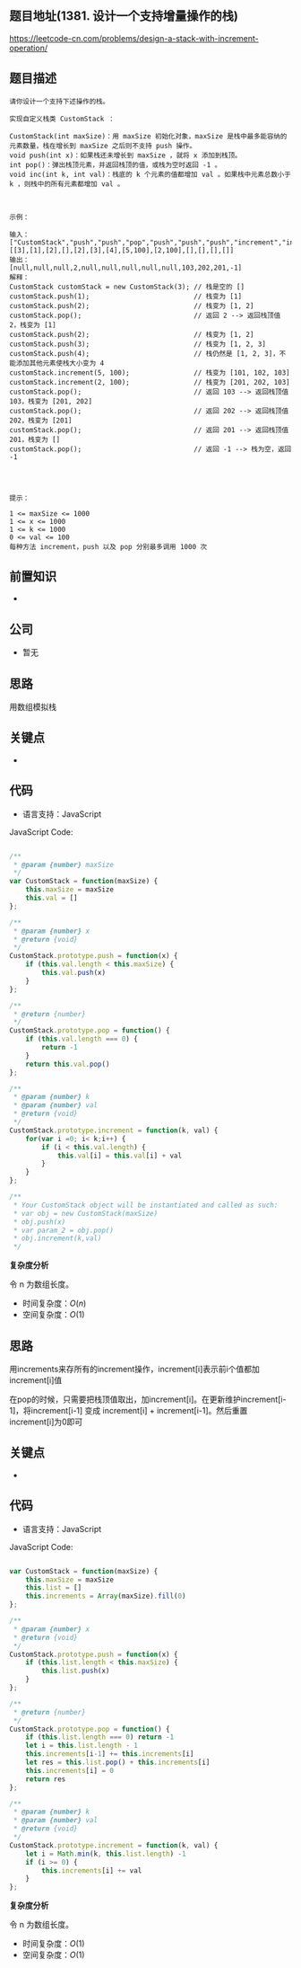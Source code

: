 
## 题目地址(1381. 设计一个支持增量操作的栈)

https://leetcode-cn.com/problems/design-a-stack-with-increment-operation/

## 题目描述

```
请你设计一个支持下述操作的栈。

实现自定义栈类 CustomStack ：

CustomStack(int maxSize)：用 maxSize 初始化对象，maxSize 是栈中最多能容纳的元素数量，栈在增长到 maxSize 之后则不支持 push 操作。
void push(int x)：如果栈还未增长到 maxSize ，就将 x 添加到栈顶。
int pop()：弹出栈顶元素，并返回栈顶的值，或栈为空时返回 -1 。
void inc(int k, int val)：栈底的 k 个元素的值都增加 val 。如果栈中元素总数小于 k ，则栈中的所有元素都增加 val 。

 

示例：

输入：
["CustomStack","push","push","pop","push","push","push","increment","increment","pop","pop","pop","pop"]
[[3],[1],[2],[],[2],[3],[4],[5,100],[2,100],[],[],[],[]]
输出：
[null,null,null,2,null,null,null,null,null,103,202,201,-1]
解释：
CustomStack customStack = new CustomStack(3); // 栈是空的 []
customStack.push(1);                          // 栈变为 [1]
customStack.push(2);                          // 栈变为 [1, 2]
customStack.pop();                            // 返回 2 --> 返回栈顶值 2，栈变为 [1]
customStack.push(2);                          // 栈变为 [1, 2]
customStack.push(3);                          // 栈变为 [1, 2, 3]
customStack.push(4);                          // 栈仍然是 [1, 2, 3]，不能添加其他元素使栈大小变为 4
customStack.increment(5, 100);                // 栈变为 [101, 102, 103]
customStack.increment(2, 100);                // 栈变为 [201, 202, 103]
customStack.pop();                            // 返回 103 --> 返回栈顶值 103，栈变为 [201, 202]
customStack.pop();                            // 返回 202 --> 返回栈顶值 202，栈变为 [201]
customStack.pop();                            // 返回 201 --> 返回栈顶值 201，栈变为 []
customStack.pop();                            // 返回 -1 --> 栈为空，返回 -1


 

提示：

1 <= maxSize <= 1000
1 <= x <= 1000
1 <= k <= 1000
0 <= val <= 100
每种方法 increment，push 以及 pop 分别最多调用 1000 次
```

## 前置知识

- 

## 公司

- 暂无

## 思路

用数组模拟栈

## 关键点

-  

## 代码

- 语言支持：JavaScript

JavaScript Code:

```javascript

/**
 * @param {number} maxSize
 */
var CustomStack = function(maxSize) {
    this.maxSize = maxSize
    this.val = []
};

/** 
 * @param {number} x
 * @return {void}
 */
CustomStack.prototype.push = function(x) {
    if (this.val.length < this.maxSize) {
        this.val.push(x)
    }
};

/**
 * @return {number}
 */
CustomStack.prototype.pop = function() {
    if (this.val.length === 0) {
        return -1
    }
    return this.val.pop()
};

/** 
 * @param {number} k 
 * @param {number} val
 * @return {void}
 */
CustomStack.prototype.increment = function(k, val) {
    for(var i =0; i< k;i++) {
        if (i < this.val.length) {
            this.val[i] = this.val[i] + val
        }
    }
};

/**
 * Your CustomStack object will be instantiated and called as such:
 * var obj = new CustomStack(maxSize)
 * obj.push(x)
 * var param_2 = obj.pop()
 * obj.increment(k,val)
 */

```


**复杂度分析**

令 n 为数组长度。

- 时间复杂度：$O(n)$
- 空间复杂度：$O(1)$




## 思路

用increments来存所有的increment操作，increment[i]表示前i个值都加increment[i]值

在pop的时候，只需要把栈顶值取出，加increment[i]。在更新维护increment[i-1]，将increment[i-1] 变成 increment[i] + increment[i-1]。然后重置increment[i]为0即可

## 关键点

-  

## 代码

- 语言支持：JavaScript

JavaScript Code:

```javascript

var CustomStack = function(maxSize) {
    this.maxSize = maxSize
    this.list = []
    this.increments = Array(maxSize).fill(0)
};

/** 
 * @param {number} x
 * @return {void}
 */
CustomStack.prototype.push = function(x) {
    if (this.list.length < this.maxSize) {
        this.list.push(x)
    }
};

/**
 * @return {number}
 */
CustomStack.prototype.pop = function() {
    if (this.list.length === 0) return -1
    let i = this.list.length - 1
    this.increments[i-1] += this.increments[i]
    let res = this.list.pop() + this.increments[i]
    this.increments[i] = 0
    return res
};

/** 
 * @param {number} k 
 * @param {number} val
 * @return {void}
 */
CustomStack.prototype.increment = function(k, val) {
    let i = Math.min(k, this.list.length) -1
    if (i >= 0) {
        this.increments[i] += val
    }
};

```


**复杂度分析**

令 n 为数组长度。

- 时间复杂度：$O(1)$
- 空间复杂度：$O(1)$
